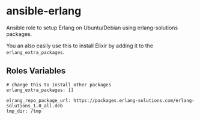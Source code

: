 # ansible-erlang

Ansible role to setup Erlang on Ubuntu/Debian using erlang-solutions packages.

You an also easily use this to install Elixir by adding it to the `erlang_extra_packages`.

## Roles Variables

```
# change this to install other packages
erlang_extra_packages: []

elrang_repo_package_url: https://packages.erlang-solutions.com/erlang-solutions_1.0_all.deb
tmp_dir: /tmp
```
